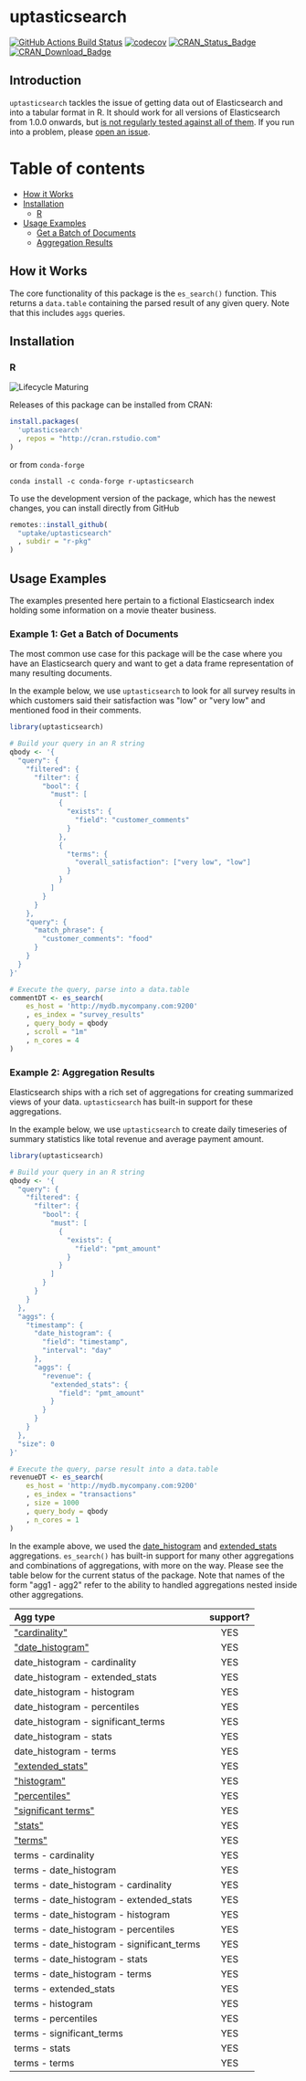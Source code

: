 # uptasticsearch

[![GitHub Actions Build Status](https://github.com/uptake/uptasticsearch/actions/workflows/ci.yml/badge.svg?branch=main)](https://github.com/uptake/uptasticsearch/actions/workflows/ci.yml)
[![codecov](https://codecov.io/gh/uptake/uptasticsearch/branch/main/graph/badge.svg)](https://app.codecov.io/gh/uptake/uptasticsearch)
[![CRAN\_Status\_Badge](https://www.r-pkg.org/badges/version-last-release/uptasticsearch)](https://cran.r-project.org/package=uptasticsearch)
[![CRAN\_Download\_Badge](https://cranlogs.r-pkg.org/badges/grand-total/uptasticsearch)](https://cran.r-project.org/package=uptasticsearch)

## Introduction

`uptasticsearch` tackles the issue of getting data out of Elasticsearch and into a tabular format in R.
It should work for all versions of Elasticsearch from 1.0.0 onwards, but [is not regularly tested against all of them](https://github.com/uptake/uptasticsearch/blob/main/CONTRIBUTING.md#gha).
If you run into a problem, please [open an issue](https://github.com/uptake/uptasticsearch/issues).

# Table of contents

* [How it Works](#howitworks)
* [Installation](#installation)
    * [R](#rinstallation)
* [Usage Examples](#examples)
    * [Get a Batch of Documents](#example1)
    * [Aggregation Results](#example2)

## How it Works <a name="howitworks"></a>

The core functionality of this package is the `es_search()` function.
This returns a `data.table` containing the parsed result of any given query. Note that this includes `aggs` queries.

## Installation <a name="installation"></a>

### R <a name="rinstallation"></a>

![Lifecycle Maturing](https://img.shields.io/badge/lifecycle-maturing-blue.svg)

Releases of this package can be installed from CRAN:

```r
install.packages(
  'uptasticsearch'
  , repos = "http://cran.rstudio.com"
)
```

or from `conda-forge`

```shell
conda install -c conda-forge r-uptasticsearch
```

To use the development version of the package, which has the newest changes, you can install directly from GitHub

```r
remotes::install_github(
  "uptake/uptasticsearch"
  , subdir = "r-pkg"
)
```

## Usage Examples <a name="examples"></a>

The examples presented here pertain to a fictional Elasticsearch index holding some information on a movie theater business.

### Example 1: Get a Batch of Documents <a name="example1"></a>

The most common use case for this package will be the case where you have an Elasticsearch query and want to get a data frame representation of many resulting documents.

In the example below, we use `uptasticsearch` to look for all survey results in which customers said their satisfaction was "low" or "very low" and mentioned food in their comments.

```r
library(uptasticsearch)

# Build your query in an R string
qbody <- '{
  "query": {
    "filtered": {
      "filter": {
        "bool": {
          "must": [
            {
              "exists": {
                "field": "customer_comments"
              }
            },
            {
              "terms": {
                "overall_satisfaction": ["very low", "low"]
              }
            }
          ]
        }
      }
    },
    "query": {
      "match_phrase": {
        "customer_comments": "food"
      }
    }
  }
}'

# Execute the query, parse into a data.table
commentDT <- es_search(
    es_host = 'http://mydb.mycompany.com:9200'
    , es_index = "survey_results"
    , query_body = qbody
    , scroll = "1m"
    , n_cores = 4
)
```

### Example 2: Aggregation Results <a name="example2"></a>

Elasticsearch ships with a rich set of aggregations for creating summarized views of your data.
`uptasticsearch` has built-in support for these aggregations.

In the example below, we use `uptasticsearch` to create daily timeseries of summary statistics like total revenue and average payment amount.

```r
library(uptasticsearch)

# Build your query in an R string
qbody <- '{
  "query": {
    "filtered": {
      "filter": {
        "bool": {
          "must": [
            {
              "exists": {
                "field": "pmt_amount"
              }
            }
          ]
        }
      }
    }
  },
  "aggs": {
    "timestamp": {
      "date_histogram": {
        "field": "timestamp",
        "interval": "day"
      },
      "aggs": {
        "revenue": {
          "extended_stats": {
            "field": "pmt_amount"
          }
        }
      }
    }
  },
  "size": 0
}'

# Execute the query, parse result into a data.table
revenueDT <- es_search(
    es_host = 'http://mydb.mycompany.com:9200'
    , es_index = "transactions"
    , size = 1000
    , query_body = qbody
    , n_cores = 1
)
```

In the example above, we used the [date_histogram](https://www.elastic.co/guide/en/elasticsearch/reference/current/search-aggregations-bucket-datehistogram-aggregation.html) and [extended_stats](https://www.elastic.co/guide/en/elasticsearch/reference/current/search-aggregations-metrics-extendedstats-aggregation.html) aggregations.
`es_search()` has built-in support for many other aggregations and combinations of aggregations, with more on the way.
Please see the table below for the current status of the package.
Note that names of the form "agg1 - agg2" refer to the ability to handled aggregations nested inside other aggregations.

|Agg type                                   | support? |
|:------------------------------------------|:--------:|
|["cardinality"][1]                         |YES       |
|["date_histogram"][2]                      |YES       |
|date_histogram - cardinality               |YES       |
|date_histogram - extended_stats            |YES       |
|date_histogram - histogram                 |YES       |
|date_histogram - percentiles               |YES       |
|date_histogram - significant_terms         |YES       |
|date_histogram - stats                     |YES       |
|date_histogram - terms                     |YES       |
|["extended_stats"][3]                      |YES       |
|["histogram"][4]                           |YES       |
|["percentiles"][5]                         |YES       |
|["significant terms"][6]                   |YES       |
|["stats"][7]                               |YES       |
|["terms"][8]                               |YES       |
|terms - cardinality                        |YES       |
|terms - date_histogram                     |YES       |
|terms - date_histogram - cardinality       |YES       |
|terms - date_histogram - extended_stats    |YES       |
|terms - date_histogram - histogram         |YES       |
|terms - date_histogram - percentiles       |YES       |
|terms - date_histogram - significant_terms |YES       |
|terms - date_histogram - stats             |YES       |
|terms - date_histogram - terms             |YES       |
|terms - extended_stats                     |YES       |
|terms - histogram                          |YES       |
|terms - percentiles                        |YES       |
|terms - significant_terms                  |YES       |
|terms - stats                              |YES       |
|terms - terms                              |YES       |

[1]: https://www.elastic.co/guide/en/elasticsearch/reference/current/search-aggregations-metrics-cardinality-aggregation.html
[2]: https://www.elastic.co/guide/en/elasticsearch/reference/current/search-aggregations-bucket-datehistogram-aggregation.html
[3]: https://www.elastic.co/guide/en/elasticsearch/reference/current/search-aggregations-metrics-extendedstats-aggregation.html
[4]: https://www.elastic.co/guide/en/elasticsearch/reference/current/search-aggregations-bucket-histogram-aggregation.html
[5]: https://www.elastic.co/guide/en/elasticsearch/reference/current/search-aggregations-metrics-percentile-aggregation.html
[6]: https://www.elastic.co/guide/en/elasticsearch/reference/current/search-aggregations-bucket-significantterms-aggregation.html
[7]: https://www.elastic.co/guide/en/elasticsearch/reference/current/search-aggregations-metrics-stats-aggregation.html
[8]: https://www.elastic.co/guide/en/elasticsearch/reference/current/search-aggregations-bucket-terms-aggregation.html
